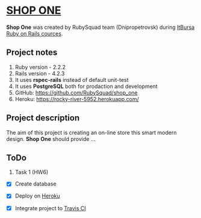 # [SHOP ONE](https://rocky-river-5952.herokuapp.com/)

**Shop One** was created by RubySquad team (Dnipropetrovsk) during [ItBursa Ruby on Rails cources](http://rubybursa.com/).

## Project notes

1. Ruby version   - 2.2.2
2. Rails version  - 4.2.3
3. It uses **rspec-rails** instead of default unit-test
4. It uses **PostgreSQL** both for prodaction and development
5. GitHub: https://github.com/RubySquad/shop_one
6. Heroku: https://rocky-river-5952.herokuapp.com/


## Project description
The aim of this project is creating an on-line store this smart modern design. **Shop One** should provide ...

## ToDo
1. Task 1 (HW6)
  - [x] Create database
  - [x] Deploy on [Heroku](https://www.heroku.com/)
  - [x] Integrate project to [Travis CI](https://travis-ci.com/)

